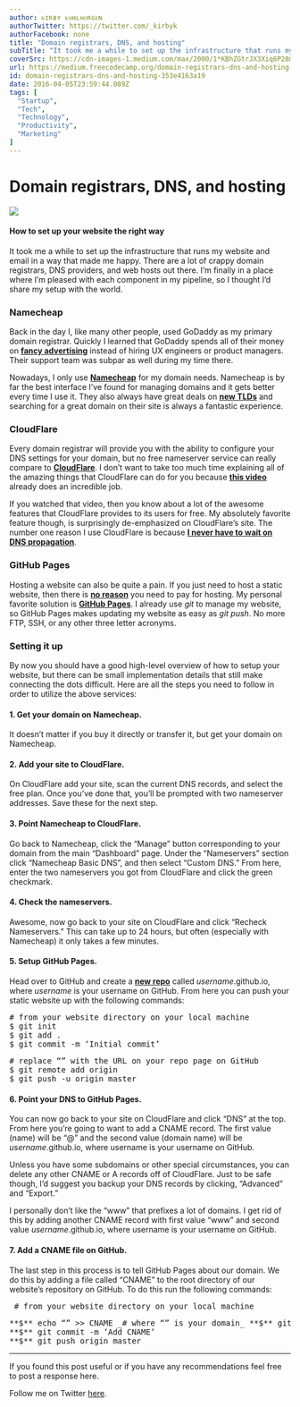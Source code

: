 ```yaml
---
author: ᴋɪʀʙʏ ᴋᴏʜʟᴍᴏʀɢᴇɴ
authorTwitter: https://twitter.com/_kirbyk
authorFacebook: none
title: "Domain registrars, DNS, and hosting"
subTitle: "It took me a while to set up the infrastructure that runs my website and email in a way that made me happy. There are a lot of crappy dom..."
coverSrc: https://cdn-images-1.medium.com/max/2000/1*KBhZGtrJX3Xiq6P28mkXMw.jpeg
url: https://medium.freecodecamp.org/domain-registrars-dns-and-hosting-353e4163a19
id: domain-registrars-dns-and-hosting-353e4163a19
date: 2016-04-05T23:59:44.089Z
tags: [
  "Startup",
  "Tech",
  "Technology",
  "Productivity",
  "Marketing"
]
---
```

# Domain registrars, DNS, and hosting







![](https://cdn-images-1.medium.com/max/2000/1*KBhZGtrJX3Xiq6P28mkXMw.jpeg)







#### How to set up your website the right way

It took me a while to set up the infrastructure that runs my website and email in a way that made me happy. There are a lot of crappy domain registrars, DNS providers, and web hosts out there. I’m finally in a place where I’m pleased with each component in my pipeline, so I thought I’d share my setup with the world.

### Namecheap

Back in the day I, like many other people, used GoDaddy as my primary domain registrar. Quickly I learned that GoDaddy spends all of their money on [**fancy advertising**](http://fortune.com/2015/03/30/godaddy-ads-ipo/) instead of hiring UX engineers or product managers. Their support team was subpar as well during my time there.

Nowadays, I only use [**Namecheap**](http://www.namecheap.com/?aff=90584) for my domain needs. Namecheap is by far the best interface I’ve found for managing domains and it gets better every time I use it. They also always have great deals on [**new TLDs**](https://www.namecheap.com/domains/new-tlds/explore.aspx?aff=90584) and searching for a great domain on their site is always a fantastic experience.

### CloudFlare

Every domain registrar will provide you with the ability to configure your DNS settings for your domain, but no free nameserver service can really compare to [**CloudFlare**](https://www.cloudflare.com/). I don’t want to take too much time explaining all of the amazing things that CloudFlare can do for you because [**this video**](https://vimeo.com/14700285) already does an incredible job.

If you watched that video, then you know about a lot of the awesome features that CloudFlare provides to its users for free. My absolutely favorite feature though, is surprisingly de-emphasized on CloudFlare’s site. The number one reason I use CloudFlare is because [**I never have to wait on DNS propagation**](https://blog.cloudflare.com/never-deal-with-dns-propagation-again/).

### GitHub Pages

Hosting a website can also be quite a pain. If you just need to host a static website, then there is [**no reason**](https://google.com/search?q=free+static+website+hosting) you need to pay for hosting. My personal favorite solution is [**GitHub Pages**](https://pages.github.com/). I already use _git_ to manage my website, so GitHub Pages makes updating my website as easy as _git push_. No more FTP, SSH, or any other three letter acronyms.

### Setting it up

By now you should have a good high-level overview of how to setup your website, but there can be small implementation details that still make connecting the dots difficult. Here are all the steps you need to follow in order to utilize the above services:

#### 1\. Get your domain on Namecheap.

It doesn’t matter if you buy it directly or transfer it, but get your domain on Namecheap.

#### **2\. Add your site to CloudFlare.**

On CloudFlare add your site, scan the current DNS records, and select the free plan. Once you’ve done that, you’ll be prompted with two nameserver addresses. Save these for the next step.

#### **3\. Point Namecheap to CloudFlare.**

Go back to Namecheap, click the “Manage” button corresponding to your domain from the main “Dashboard” page. Under the “Nameservers” section click “Namecheap Basic DNS”, and then select “Custom DNS.” From here, enter the two nameservers you got from CloudFlare and click the green checkmark.

#### **4\. Check the nameservers.**

Awesome, now go back to your site on CloudFlare and click “Recheck Nameservers.” This can take up to 24 hours, but often (especially with Namecheap) it only takes a few minutes.

#### 5\. Setup GitHub Pages.

Head over to GitHub and create a [**new repo**](https://github.com/new) called _username_.github.io, where _username_ is your username on GitHub. From here you can push your static website up with the following commands:

<pre name="0a90" id="0a90" class="graf graf--pre graf-after--p"># from your website directory on your local machine  
$ git init  
$ git add .  
$ git commit -m ‘Initial commit’</pre>

<pre name="089e" id="089e" class="graf graf--pre graf-after--pre"># replace “<remote-url>” with the URL on your repo page on GitHub  
$ git remote add origin <remote-url>  
$ git push -u origin master</pre>

#### 6\. Point your DNS to GitHub Pages.

You can now go back to your site on CloudFlare and click “DNS” at the top. From here you’re going to want to add a CNAME record. The first value (name) will be “@” and the second value (domain name) will be _username_.github.io, where username is your username on GitHub.

Unless you have some subdomains or other special circumstances, you can delete any other CNAME or A records off of CloudFlare. Just to be safe though, I’d suggest you backup your DNS records by clicking, “Advanced” and “Export.”

I personally don’t like the “www” that prefixes a lot of domains. I get rid of this by adding another CNAME record with first value “www” and second value _username_.github.io, where username is your username on GitHub.

#### 7\. Add a CNAME file on GitHub.

The last step in this process is to tell GitHub Pages about our domain. We do this by adding a file called “CNAME” to the root directory of our website’s repository on GitHub. To do this run the following commands:

<pre name="752e" id="752e" class="graf graf--pre graf-after--p">_# from your website directory on your local machine_</pre>

<pre name="6a7d" id="6a7d" class="graf graf--pre graf-after--pre graf--trailing">**$** echo “<my-domain>” >> CNAME _# where “<my-domain>” is your domain_ **$** git add CNAME  
**$** git commit -m ‘Add CNAME’  
**$** git push origin master</pre>











* * *







If you found this post useful or if you have any recommendations feel free to post a response here.

Follow me on Twitter [here](https://www.twitter.com/_kirbyk).








